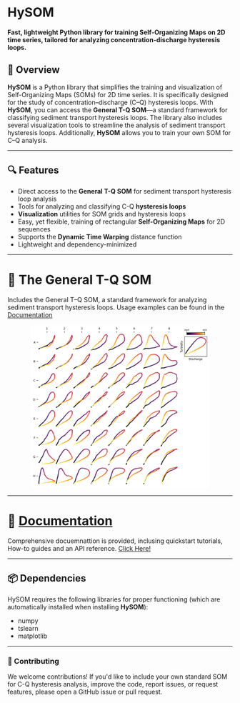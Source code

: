 # HySOM

**Fast, lightweight Python library for training Self-Organizing Maps on 2D time series, tailored for analyzing concentration-discharge hysteresis loops.**


## 🚀 Overview

**HySOM** is a Python library that simplifies the training and visualization of Self-Organizing Maps (SOMs) for 2D time series. It is specifically designed for the study of concentration–discharge (C–Q) hysteresis loops. With **HySOM**, you can access the **General T-Q SOM**—a standard framework for classifying sediment transport hysteresis loops. The library also includes several visualization tools to streamline the analysis of sediment transport hysteresis loops. Additionally, **HySOM** allows you to train your own SOM for C–Q analysis.

---

## 🔍 Features

- Direct access to the **General T-Q SOM** for sediment transport hysteresis loop analysis
- Tools for analyzing and classifying C-Q **hysteresis loops**
- **Visualization** utilities for SOM grids and hysteresis loops
- Easy, yet flexible, training of rectangular **Self-Organizing Maps** for 2D sequences
- Supports the **Dynamic Time Warping** distance function 
- Lightweight and dependency-minimized

---

# 🌊 The General T-Q SOM
Includes the General T–Q SOM, a standard framework for analyzing sediment transport hysteresis loops. Usage examples can be found in the [Documentation](https://hysom.readthedocs.io/en/latest/)

<p align="center">
  <img src="https://raw.githubusercontent.com/ArlexMR/HySOM/refs/heads/main/docs/images/generalTQsom.png" alt="General T-Q SOM" width="400">
</p>

---
# 📖 [Documentation](https://hysom.readthedocs.io/en/latest/)
Comprehensive docuemnattion is provided, inclusing quickstart tutorials, How-to guides and an API reference. [Click Here!](https://hysom.readthedocs.io/en/latest/)

---
## 📦 Dependencies
HySOM requires the following libraries for proper functioning (which are automatically installed when installing **HySOM**):  
- numpy
- tslearn
- matplotlib

---

### 🤝 Contributing
We welcome contributions! If you'd like to include your own standard SOM for C-Q hysteresis analysis, improve the code, report issues, or request features, please open a GitHub issue or pull request.


<!-- [Tutorial](https://colab.research.google.com/drive/1lNRfSmOkerxerLiB5Gw910OUH5XNzypw?usp=sharing) -->

